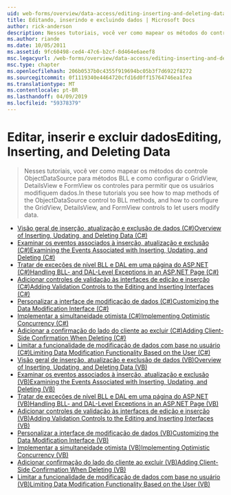 ```yaml
---
uid: web-forms/overview/data-access/editing-inserting-and-deleting-data/index
title: Editando, inserindo e excluindo dados | Microsoft Docs
author: rick-anderson
description: Nesses tutoriais, você ver como mapear os métodos do controle ObjectDataSource para métodos BLL e como configurar o GridView, DetailsView e FormView co...
ms.author: riande
ms.date: 10/05/2011
ms.assetid: 9fc60498-ced4-47c6-b2cf-8d464e6aeef8
msc.legacyurl: /web-forms/overview/data-access/editing-inserting-and-deleting-data
msc.type: chapter
ms.openlocfilehash: 206b0537b0c4355f919694bc05b3f7d6922f8272
ms.sourcegitcommit: 0f1119340e4464720cfd16d0ff15764746ea1fea
ms.translationtype: MT
ms.contentlocale: pt-BR
ms.lasthandoff: 04/09/2019
ms.locfileid: "59378379"
---
```

# <a name="editing-inserting-and-deleting-data"></a><span data-ttu-id="dde76-103">Editar, inserir e excluir dados</span><span class="sxs-lookup"><span data-stu-id="dde76-103">Editing, Inserting, and Deleting Data</span></span>

> <span data-ttu-id="dde76-104">Nesses tutoriais, você ver como mapear os métodos do controle ObjectDataSource para métodos BLL e como configurar o GridView, DetailsView e FormView os controles para permitir que os usuários modifiquem dados.</span><span class="sxs-lookup"><span data-stu-id="dde76-104">In these tutorials you see how to map methods of the ObjectDataSource control to BLL methods, and how to configure the GridView, DetailsView, and FormView controls to let users modify data.</span></span>


- [<span data-ttu-id="dde76-105">Visão geral de inserção, atualização e exclusão de dados (C#)</span><span class="sxs-lookup"><span data-stu-id="dde76-105">Overview of Inserting, Updating, and Deleting Data (C#)</span></span>](an-overview-of-inserting-updating-and-deleting-data-cs.md)
- [<span data-ttu-id="dde76-106">Examinar os eventos associados à inserção, atualização e exclusão (C#)</span><span class="sxs-lookup"><span data-stu-id="dde76-106">Examining the Events Associated with Inserting, Updating, and Deleting (C#)</span></span>](examining-the-events-associated-with-inserting-updating-and-deleting-cs.md)
- [<span data-ttu-id="dde76-107">Tratar de exceções de nível BLL e DAL em uma página do ASP.NET (C#)</span><span class="sxs-lookup"><span data-stu-id="dde76-107">Handling BLL- and DAL-Level Exceptions in an ASP.NET Page (C#)</span></span>](handling-bll-and-dal-level-exceptions-in-an-asp-net-page-cs.md)
- [<span data-ttu-id="dde76-108">Adicionar controles de validação às interfaces de edição e inserção (C#)</span><span class="sxs-lookup"><span data-stu-id="dde76-108">Adding Validation Controls to the Editing and Inserting Interfaces (C#)</span></span>](adding-validation-controls-to-the-editing-and-inserting-interfaces-cs.md)
- [<span data-ttu-id="dde76-109">Personalizar a interface de modificação de dados (C#)</span><span class="sxs-lookup"><span data-stu-id="dde76-109">Customizing the Data Modification Interface (C#)</span></span>](customizing-the-data-modification-interface-cs.md)
- [<span data-ttu-id="dde76-110">Implementar a simultaneidade otimista (C#)</span><span class="sxs-lookup"><span data-stu-id="dde76-110">Implementing Optimistic Concurrency (C#)</span></span>](implementing-optimistic-concurrency-cs.md)
- [<span data-ttu-id="dde76-111">Adicionar a confirmação do lado do cliente ao excluir (C#)</span><span class="sxs-lookup"><span data-stu-id="dde76-111">Adding Client-Side Confirmation When Deleting (C#)</span></span>](adding-client-side-confirmation-when-deleting-cs.md)
- [<span data-ttu-id="dde76-112">Limitar a funcionalidade de modificação de dados com base no usuário (C#)</span><span class="sxs-lookup"><span data-stu-id="dde76-112">Limiting Data Modification Functionality Based on the User (C#)</span></span>](limiting-data-modification-functionality-based-on-the-user-cs.md)
- [<span data-ttu-id="dde76-113">Visão geral de inserção, atualização e exclusão de dados (VB)</span><span class="sxs-lookup"><span data-stu-id="dde76-113">Overview of Inserting, Updating, and Deleting Data (VB)</span></span>](an-overview-of-inserting-updating-and-deleting-data-vb.md)
- [<span data-ttu-id="dde76-114">Examinar os eventos associados à inserção, atualização e exclusão (VB)</span><span class="sxs-lookup"><span data-stu-id="dde76-114">Examining the Events Associated with Inserting, Updating, and Deleting (VB)</span></span>](examining-the-events-associated-with-inserting-updating-and-deleting-vb.md)
- [<span data-ttu-id="dde76-115">Tratar de exceções de nível BLL e DAL em uma página do ASP.NET (VB)</span><span class="sxs-lookup"><span data-stu-id="dde76-115">Handling BLL- and DAL-Level Exceptions in an ASP.NET Page (VB)</span></span>](handling-bll-and-dal-level-exceptions-in-an-asp-net-page-vb.md)
- [<span data-ttu-id="dde76-116">Adicionar controles de validação às interfaces de edição e inserção (VB)</span><span class="sxs-lookup"><span data-stu-id="dde76-116">Adding Validation Controls to the Editing and Inserting Interfaces (VB)</span></span>](adding-validation-controls-to-the-editing-and-inserting-interfaces-vb.md)
- [<span data-ttu-id="dde76-117">Personalizar a interface de modificação de dados (VB)</span><span class="sxs-lookup"><span data-stu-id="dde76-117">Customizing the Data Modification Interface (VB)</span></span>](customizing-the-data-modification-interface-vb.md)
- [<span data-ttu-id="dde76-118">Implementar a simultaneidade otimista (VB)</span><span class="sxs-lookup"><span data-stu-id="dde76-118">Implementing Optimistic Concurrency (VB)</span></span>](implementing-optimistic-concurrency-vb.md)
- [<span data-ttu-id="dde76-119">Adicionar confirmação do lado do cliente ao excluir (VB)</span><span class="sxs-lookup"><span data-stu-id="dde76-119">Adding Client-Side Confirmation When Deleting (VB)</span></span>](adding-client-side-confirmation-when-deleting-vb.md)
- [<span data-ttu-id="dde76-120">Limitar a funcionalidade de modificação de dados com base no usuário (VB)</span><span class="sxs-lookup"><span data-stu-id="dde76-120">Limiting Data Modification Functionality Based on the User (VB)</span></span>](limiting-data-modification-functionality-based-on-the-user-vb.md)
